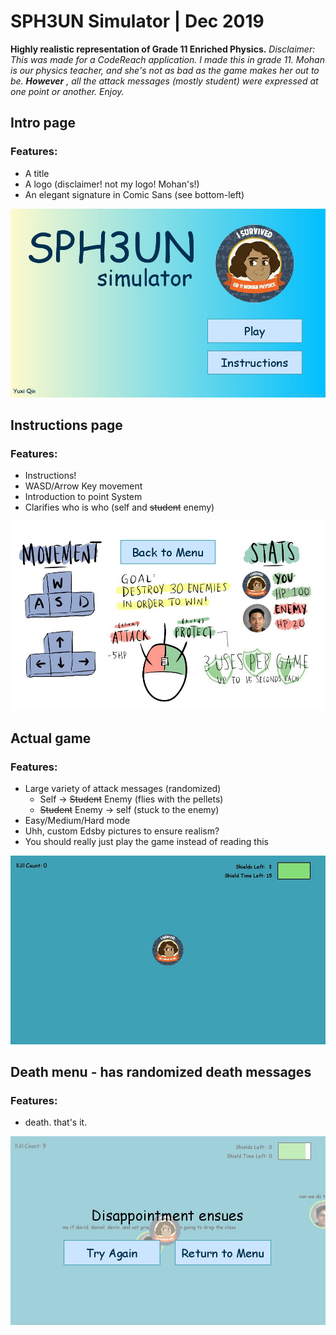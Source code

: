 # SPH3UN Simulator | Dec 2019

**Highly realistic representation of Grade 11 Enriched Physics.**
*Disclaimer: This was made for a CodeReach application. I made this in grade 11. Mohan is our physics teacher, and she's not as bad as the game makes her out to be.* ***However*** *, all the attack messages (mostly student) were expressed at one point or another. Enjoy.*

## Intro page
### Features:
* A title
* A logo (disclaimer! not my logo! Mohan's!)
* An elegant signature in Comic Sans (see bottom-left)
  

![introduction page](/readme-img/introPage.jpg)


## Instructions page
### Features:
* Instructions!
* WASD/Arrow Key movement
* Introduction to point System
* Clarifies who is who (self and ~~student~~ enemy)


![instructions](/readme-img/instructPage.jpg)

## Actual game
### Features:
* Large variety of attack messages (randomized)
  * Self -> ~~Student~~ Enemy (flies with the pellets)
  * ~~Student~~ Enemy -> self (stuck to the enemy)
* Easy/Medium/Hard mode
* Uhh, custom Edsby pictures to ensure realism?
* You should really just play the game instead of reading this


![play](/readme-img/play.jpg)

## Death menu - has randomized death messages
### Features:
* death. that's it.


![death](/readme-img/deathMenu.jpg)
